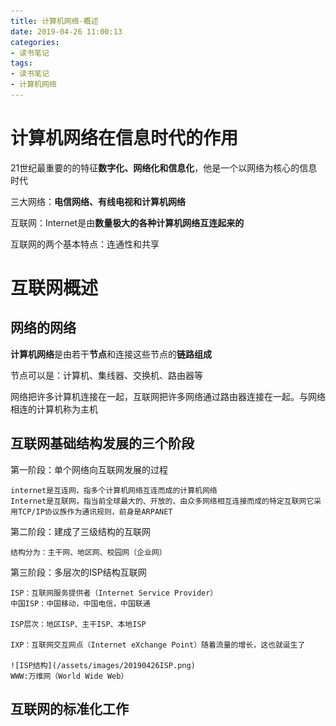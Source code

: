 ```yaml
---
title: 计算机网络-概述
date: 2019-04-26 11:00:13
categories:
- 读书笔记
tags:
- 读书笔记
- 计算机网络
---
```


# 计算机网络在信息时代的作用

21世纪最重要的的特征**数字化、网络化和信息化**，他是一个以网络为核心的信息时代

三大网络：**电信网络、有线电视和计算机网络**

互联网：Internet是由**数量极大的各种计算机网络互连起来的**

互联网的两个基本特点：连通性和共享

# 互联网概述

## 网络的网络
**计算机网络**是由若干**节点**和连接这些节点的**链路组成**

节点可以是：计算机、集线器、交换机、路由器等

网络把许多计算机连接在一起，互联网把许多网络通过路由器连接在一起。与网络相连的计算机称为主机

## 互联网基础结构发展的三个阶段

第一阶段：单个网络向互联网发展的过程

	internet是互连网，指多个计算机网络互连而成的计算机网络
	Internet是互联网，指当前全球最大的、开放的、由众多网络相互连接而成的特定互联网它采用TCP/IP协议族作为通讯规则，前身是ARPANET
	
第二阶段：建成了三级结构的互联网

	结构分为：主干网、地区网、校园网（企业网）
	
第三阶段：多层次的ISP结构互联网

	ISP：互联网服务提供者（Internet Service Provider）
	中国ISP：中国移动，中国电信，中国联通
	
	ISP层次：地区ISP、主干ISP、本地ISP
	
	IXP：互联网交互网点（Internet eXchange Point）随着流量的增长，这也就诞生了
	
	![ISP结构](/assets/images/20190426ISP.png)
	WWW:万维网（World Wide Web）

## 互联网的标准化工作


	


